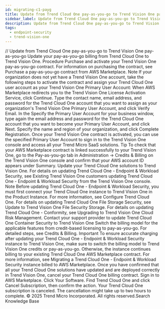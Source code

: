 ```yaml
---
id: migrating-c1-payg
title: Update from Trend Cloud One pay-as-you-go to Trend Vision One pay-as-you-go
sidebar_label: Update from Trend Cloud One pay-as-you-go to Trend Vision One pay-as-you-go
description: Update from Trend Cloud One pay-as-you-go to Trend Vision One pay-as-you-go
tags:
  - endpoint-security
  - trend-vision-one
---
```


/*<![CDATA[*/ $('#title').html($('meta[name=map-description]').attr('content')); /*]]>*/ Update from Trend Cloud One pay-as-you-go to Trend Vision One pay-as-you-go Update your pay-as-you-go billing from Trend Cloud One to Trend Vision One. Procedure Purchase and activate your Trend Vision One pay-as-you-go contract. For information on purchasing the contract, see Purchase a pay-as-you-go contract from AWS Marketplace. Note If your organization does not yet have a Trend Vision One account, take the following steps to activate the contract and assign your Trend Cloud One user account as your Trend Vision One Primary User Account: When AWS Marketplace redirects you to the Trend Vision One License Activation Service, click Continue. Type the contact name, email address, and password for the Trend Cloud One account that you want to assign as your organization's Trend Vision One Primary User Account, and click Verify Email. In the Specify the Primary User Account for your business window, type again the email address and password for the Trend Cloud One account that you want to become your Primary User Account, and click Next. Specify the name and region of your organization, and click Complete Registration. Once your Trend Vision One contract is activated, you can use the specified Primary User Account to sign in to the Trend Vision One console and access all your Trend Micro SaaS solutions. Tip To check that your AWS Marketplace contract is linked successfully to your Trend Vision One, go to the Pay-as-you-go tab in Administration → Credits & Billing on the Trend Vision One console and confirm that your AWS account ID appears under Summary. Update your Trend Cloud One solutions to Trend Vision One. For details on updating Trend Cloud One - Endpoint & Workload Security, see Existing Trend Vision One customers updating Trend Cloud One - Endpoint & Workload Security from the Trend Vision One console. Note Before updating Trend Cloud One - Endpoint & Workload Security, you must first connect your Trend Cloud One instance to Trend Vision One in the Product Instance. For more information, see Configure Trend Cloud One. For details on updating Trend Cloud One File Storage Security, see Update to Trend Vision One File Security Storage. For details on updating Trend Cloud One - Conformity, see Upgrading to Trend Vision One Cloud Risk Management. Contact your support provider to update Trend Cloud One Container Security to Trend Vision One Switch the billing model for the applicable features from credit-based licensing to pay-as-you-go. For detailed steps, see Credits & Billing. Important To ensure accurate charging after updating your Trend Cloud One - Endpoint & Workload Security instance to Trend Vision One, make sure to switch the billing model to Trend Vision One credits or pay-as-you-go. Otherwise, the instance continues billing to your existing Trend Cloud One AWS Marketplace contract. For more information, see Migrating a Trend Cloud One - Endpoint & Workload Security instance billed to AWS Marketplace. Once you have confirmed that all your Trend Cloud One solutions have updated and are deployed correctly in Trend Vision One, cancel your Trend Cloud One billing contract. Sign in to AWS Marketplace. Click Your Software. Find Trend Cloud One and click Cancel Subscription, then confirm the action. Your Trend Cloud One subscription is canceled. The cancellation might take up to two hours to complete. © 2025 Trend Micro Incorporated. All rights reserved.Search Knowledge Base